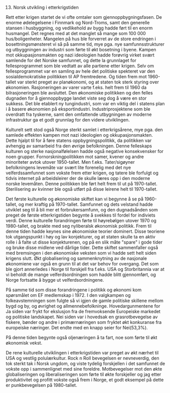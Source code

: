 13. Norsk utvikling i etterkrigstiden

Rett etter krigen startet de vi ofte omtaler som gjennoppbygningsfasen. De enorme ødelegelsene i Finnmark og Nord-Troms, samt den generelle stansen i husbyggning, og vedlikehold av bygg hadde ført til en enorm husmangel. Det regnes med at det manglet så mange som 100 000 hus/boligenheter. Mangelen på hus ble forverret av de store endringen i bosettningsmønsteret vi så på samme tid, mye pga. nye samfunnsstrukturer og utbyggningen av industri som førte til økt bosetning i byene. Kampen mot okkupasjonsmakten og nazi ideologien hadde forøvrig virket svært samlende for det Norske samfunnet, og dette la grunnlaget for fellesprogrammet som ble vedtatt av alle partiene etter krigen. Selv om fellesprogrammet var en samling av hele det politiske spekteret var den sosialdemokratiske politikken til AP fremtredene. Og tiden frem mot 1960-tallet var sterkt preget av planøkonomi, og at staten tok sterk styring over økonomien. Rasjoneringen av varer varte f.eks. helt frem til 1960 da bilrasjoneringen ble avsluttet. Den økonomiske politikken og den felles dugnaden for å gjennoppbygge landet viste seg dog å være en stor sukkess. Det ble etablert ny tungindustri, som var en viktig del i statens plan i å basere økonomien på eksportindustri. Industriprosjektene som ble overdratt fra tyskerne, samt den omfattende utbygningen av moderne infrastruktur ga et godt grunnlag for den videre utviklingen.

Kulturelt sett stod også Norge sterkt samlet i etterkrigsårene, mye pga. den samlede effekten kampen mot nazi ideologien og okkupasjonsmakten. Dette hjalpt til for å føre statens oppbygningspolitikk, da politikken var avhengig av samarbeid fra den øvrige befolkningen. Denne felleskaps kulturen og sterke nasjonalfølelsen hadde også negative konsekvensker for noen grupper. Fornorskningpolitikken mot samer, kvener og andre minoriteter avtok utover 1950-tallet. Men f.eks. Tater/sigøyner befolkningens levemåte var svært lite forenelig med det nye velferdssamfunnet som vokste frem etter krigen, og tatere ble forfulgt og tidvis internet på arbeidsleirer der de skulle læres opp i den moderne norske levemåten. Denne politikken ble ført helt frem til ut på 1970-tallet. Sterilisering av kvinner ble også utført på disse leirene helt til 1970-tallet.

Det første kulturelle og økonomiske skiftet kan vi begynne å se på 1960-tallet, og mer kraftig på 1970-tallet. Samfunnet og dets velstand hadde utviklet seg til å bli mer et forbrukersamfunn, og den dugnadsånden som preget de første etterkrigstiden begynte å svekkes til fordel for indiviets verdi. Denne kulturelle forandringen førte til høyrebølgen utover 1970 og 1980-tallet, og brakte med seg nyliberalsk økonomisk politikk. Frem til denne tiden hadde keynes sine økonomiske teorier dominert. Disse teoriene tok utgangspunkt i høy og lav konjekturer, og at staten skulle ta en aktiv rolle i å falte ut disse konjekturenen, og på en slik måte "spare" i gode tider og bruke disse midlene ved dårlige tider. Dette skiftet sammenfaller også med bremsingen i den økonomiske veksten som vi hadde sett helt siden krigens slutt. Økt globalisering og sammenknytning av de nasjonale økonomiene var også en grunn til at det var behov for overgang. Det som ble gjort annerledes i Norge til forskjell fra f.eks. USA og Storbritannia var at vi beholdt de mange velferdsordningen som hadde blitt gjennomført, og Norge fortsatte å bygge ut velferdsordningene.

På samme tid som disse forandringene i politikk og økonomi kom spørsmålet om EF medlemskap i 1972. I den valgkampen og folkeavstemningen som fulgte så vi igjen de gamle politiske skillene mellom bygd og by, og øvrighet og allmennebefolkninge. Hovedargunmentene for Ja siden var frykt for ekslusjon fra de fremvoksende Europeiske markedet og politiske landskapet. Nei siden var i hovedsak en grasrotbevegelse av fiskere, bønder og andre i primærnæringen som fryktet økt konkuranse fra europeiske næringer. Det endte med en knapp seier for Nei(53,3%).

På denne tiden begynte også oljenæringen å ta fart, noe som førte til økt økonomisk vekst.

De rene kulturelle utviklingen i etterkrigstiden var preget av økt nærhet til USA og vestlig polulærkultur. Rock n Roll bevegelsen er nevneverdig, den tok sterkt tak i Norsk ungdom, og viste tydelig forskjellen i det samfunnet de vokste opp i sammenlignet med sine foreldre. Motbevegelser mot den økte globaliseringen og liberaliseringen som førte til økte forskjeller og jag etter produktivitet og profitt vokste også frem i Norge, et godt eksempel på dette er punkbevegelsen på 1980-tallet.